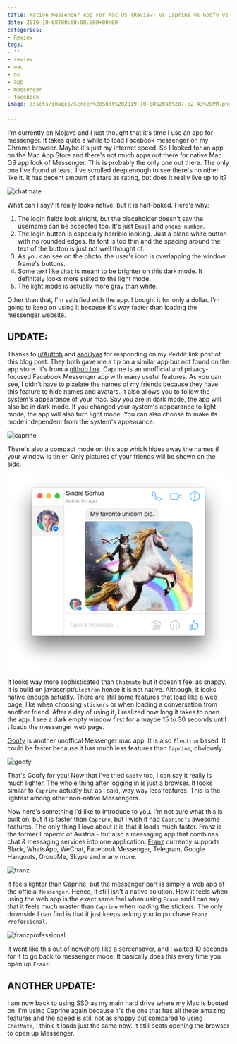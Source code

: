 ```yaml
---
title: Native Messenger App For Mac OS (Review) vs Caprine vs Goofy vs Franz
date: 2019-10-08T00:00:00.000+00:00
categories:
- Review
tags:
- ''
- review
- mac
- os
- app
- messenger
- facebook
image: assets/images/Screen%20Shot%202019-10-08%20at%207.52.43%20PM.png

---
```

I'm currently on Mojave and I just thought that it's time I use an app for messenger. It takes quite a while to load Facebook messenger on my Chrome browser. Maybe it's just my internet speed. So I looked for an app on the Mac App Store and there's not much apps out there for native Mac OS app look of Messenger. This is probably the only one out there. The only one I've found at least. I've scrolled deep enough to see there's no other like it. It has decent amount of stars as rating, but does it really live up to it?

![chatmate](/blog/assets/images/Screen_Shot_2019-10-08_at_7_52_32_PM.png)

What can I say? It really looks native, but it is half-baked. Here's why:

1. The login fields look alright, but the placeholder doesn't say the username can be accepted too. It's just `Email` and `phone number`.
2. The login button is especially horrible looking. Just a plane white button with no rounded edges. Its font is too thin and the spacing around the text of the button is just not well thought of.
3. As you can see on the photo, the user's icon is overlapping the window frame's buttons.
4. Some text like `Chat` is meant to be brighter on this dark mode. It definitely looks more suited to the light mode.
5. The light mode is actually more gray than white.

Other than that, I'm satisfied with the app. I bought it for only a dollar. I'm going to keep on using it because it's way faster than loading the messenger website.

## UPDATE:

Thanks to [u/Auttoh](https://www.reddit.com/r/macapps/comments/dezb0e/native_messenger_app_for_mac_os_review/) and [aadillyas](https://www.reddit.com/r/macapps/comments/dezb0e/native_messenger_app_for_mac_os_review/) for responding on my Reddit link post of this blog post. They both gave me a tip on a similar app but not found on the app store. It's from a [github link](https://github.com/sindresorhus/caprine/). Caprine is an unofficial and privacy-focused Facebook Messenger app with many useful features. As you can see, I didn't have to pixelate the names of my friends because they have this feature to hide names and avatars. It also allows you to follow the system's appearance of your mac. Say you are in dark mode, the app will also be in dark mode. If you changed your system's appearance to light mode, the app will also turn light mode. You can also choose to make its mode independent from the system's appearance.

![caprine](/blog/assets/images/Screen%20Shot%202019-10-09%20at%204.28.52%20AM.png)

There's also a compact mode on this app which hides away the names if your window is tinier. Only pictures of your friends will be shown on the side.

![compact](https://github.com/sindresorhus/caprine/raw/master/media/screenshot-compact.png)

It looks way more sophisticated than `Chatmate` but it doesn't feel as snappy. It is build on javascript/`Electron` hence it is not native. Although, it looks native enough actually. There are still some features that load like a web page, like when choosing `stickers` or when loading a conversation from another friend. After a day of using it, I realized how long it takes to open the app. I see a dark empty window first for a maybe 15 to 30 seconds until t loads the messenger web page.

[Goofy](https://www.goofyapp.com/) is another unoffical Messenger mac app. It is also `Electron` based. It could be faster because it has much less features than `Caprine`, obviously.

![goofy](https://www.goofyapp.com/img/screenshot.png)

That's Goofy for you! Now that I've tried `Goofy` too, I can say it really is much lighter. The whole thing after logging in is just a browser. It looks similar to `Caprine` actually but as I said, way way less features. This is the lightest among other non-native Messengers.

Now here's something I'd like to introduce to you. I'm not sure what this is built on, but it is faster than `Caprine`, but I wish it had `Caprine's` awesome features. The only thing I love about it is that it loads much faster. Franz is the former Emperor of Austria - but also a messaging app that combines chat & messaging services into one application. [Franz](https://meetfranz.com/) currently supports Slack, WhatsApp, WeChat, Facebook Messenger, Telegram, Google Hangouts, GroupMe, Skype and many more.

![franz](https://meetfranz.com/static/images/franz-screenshot.png)

It feels lighter than Caprine, but the messenger part is simply a web app of the official `Messenger`. Hence, it still isn't a native solution. How it feels when using the web app is the exact same feel when using `Franz` and I can say that it feels much master than `Caprine` when loading the stickers. The only downside I can find is that it just keeps asking you to purchase `Franz Professional`.

![franzprofessional](/blog/assets/images/Screen%20Shot%202019-10-09%20at%2010.56.18%20PM.png)

It went like this out of nowehere like a screensaver, and I waited 10 seconds for it to go back to messenger mode. It basically does this every time you open up `Franz`.

## ANOTHER UPDATE:

I am now back to using SSD as my main hard drive where my Mac is booted on. I'm using Caprine again because it's the one that has all these amazing features and the speed is still not as snappy but compared to using `ChatMate`, I think it loads just the same now. It still beats opening the browser to open up Messenger.